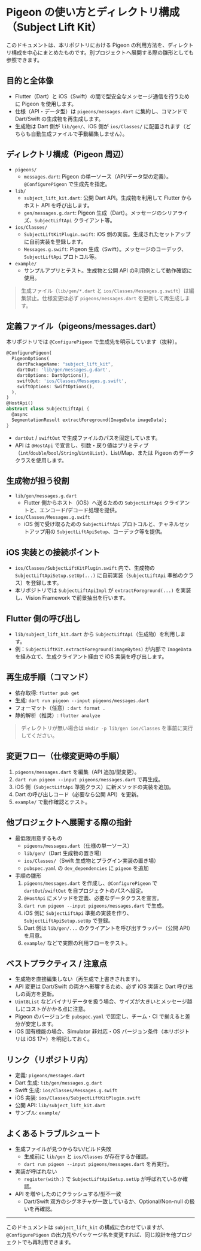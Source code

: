 # Pigeon の使い方とディレクトリ構成（Subject Lift Kit）

このドキュメントは、本リポジトリにおける Pigeon の利用方法を、ディレクトリ構成を中心にまとめたものです。別プロジェクトへ展開する際の雛形としても参照できます。

## 目的と全体像
- Flutter（Dart）と iOS（Swift）の間で型安全なメッセージ通信を行うために Pigeon を使用します。
- 仕様（API・データ型）は `pigeons/messages.dart` に集約し、コマンドで Dart/Swift の生成物を再生成します。
- 生成物は Dart 側が `lib/gen/`、iOS 側が `ios/Classes/` に配置されます（どちらも自動生成ファイルで手動編集しません）。

## ディレクトリ構成（Pigeon 周辺）
- `pigeons/`
  - `messages.dart`: Pigeon の単一ソース（API/データ型の定義）。`@ConfigurePigeon` で生成先を指定。
- `lib/`
  - `subject_lift_kit.dart`: 公開 Dart API。生成物を利用して Flutter からホスト API を呼び出します。
  - `gen/messages.g.dart`: Pigeon 生成（Dart）。メッセージのシリアライズ、`SubjectLiftApi` クライアント等。
- `ios/Classes/`
  - `SubjectLiftKitPlugin.swift`: iOS 側の実装。生成されたセットアップに自前実装を登録します。
  - `Messages.g.swift`: Pigeon 生成（Swift）。メッセージのコーデック、`SubjectLiftApi` プロトコル等。
- `example/`
  - サンプルアプリとテスト。生成物と公開 API の利用例として動作確認に使用。

> 生成ファイル（`lib/gen/*.dart` と `ios/Classes/Messages.g.swift`）は編集禁止。仕様変更は必ず `pigeons/messages.dart` を更新して再生成します。

## 定義ファイル（pigeons/messages.dart）
本リポジトリでは `@ConfigurePigeon` で生成先を明示しています（抜粋）。

```dart
@ConfigurePigeon(
  PigeonOptions(
    dartPackageName: "subject_lift_kit",
    dartOut: 'lib/gen/messages.g.dart',
    dartOptions: DartOptions(),
    swiftOut: 'ios/Classes/Messages.g.swift',
    swiftOptions: SwiftOptions(),
  ),
)
@HostApi()
abstract class SubjectLiftApi {
  @async
  SegmentationResult extractForeground(ImageData imageData);
}
```

- `dartOut` / `swiftOut` で生成ファイルのパスを固定しています。
- API は `@HostApi` で宣言し、引数・戻り値はプリミティブ（`int`/`double`/`bool`/`String`/`Uint8List`）、List/Map、または Pigeon のデータクラスを使用します。

## 生成物が担う役割
- `lib/gen/messages.g.dart`
  - Flutter 側からホスト（iOS）へ送るための `SubjectLiftApi` クライアントと、エンコード/デコード処理を提供。
- `ios/Classes/Messages.g.swift`
  - iOS 側で受け取るための `SubjectLiftApi` プロトコルと、チャネルセットアップ用の `SubjectLiftApiSetup`、コーデック等を提供。

## iOS 実装との接続ポイント
- `ios/Classes/SubjectLiftKitPlugin.swift` 内で、生成物の `SubjectLiftApiSetup.setUp(...)` に自前実装（`SubjectLiftApi` 準拠のクラス）を登録します。
- 本リポジトリでは `SubjectLiftApiImpl` が `extractForeground(...)` を実装し、Vision Framework で前景抽出を行います。

## Flutter 側の呼び出し
- `lib/subject_lift_kit.dart` から `SubjectLiftApi`（生成物）を利用します。
- 例：`SubjectLiftKit.extractForeground(imageBytes)` が内部で `ImageData` を組み立て、生成クライアント経由で iOS 実装を呼び出します。

## 再生成手順（コマンド）
- 依存取得: `flutter pub get`
- 生成: `dart run pigeon --input pigeons/messages.dart`
- フォーマット（任意）: `dart format .`
- 静的解析（推奨）: `flutter analyze`

> ディレクトリが無い場合は `mkdir -p lib/gen ios/Classes` を事前に実行してください。

## 変更フロー（仕様変更時の手順）
1. `pigeons/messages.dart` を編集（API 追加/型変更）。
2. `dart run pigeon --input pigeons/messages.dart` で再生成。
3. iOS 側（`SubjectLiftApi` 準拠クラス）に新メソッドの実装を追加。
4. Dart の呼び出しコード（必要なら公開 API）を更新。
5. `example/` で動作確認とテスト。

## 他プロジェクトへ展開する際の指針
- 最低限用意するもの
  - `pigeons/messages.dart`（仕様の単一ソース）
  - `lib/gen/`（Dart 生成物の置き場）
  - `ios/Classes/`（Swift 生成物とプラグイン実装の置き場）
  - `pubspec.yaml` の `dev_dependencies` に `pigeon` を追加
- 手順の雛形
  1. `pigeons/messages.dart` を作成し、`@ConfigurePigeon` で `dartOut`/`swiftOut` を自プロジェクトのパスへ設定。
  2. `@HostApi` にメソッドを定義、必要なデータクラスを宣言。
  3. `dart run pigeon --input pigeons/messages.dart` で生成。
  4. iOS 側に `SubjectLiftApi` 準拠の実装を作り、`SubjectLiftApiSetup.setUp` で登録。
  5. Dart 側は `lib/gen/...` のクライアントを呼び出すラッパー（公開 API）を用意。
  6. `example/` などで実際の利用フローをテスト。

## ベストプラクティス / 注意点
- 生成物を直接編集しない（再生成で上書きされます）。
- API 変更は Dart/Swift の両方へ影響するため、必ず iOS 実装と Dart 呼び出しの両方を更新。
- `Uint8List` などバイナリデータを扱う場合、サイズが大きいとメッセージ越しにコストがかかる点に注意。
- Pigeon のバージョンを `pubspec.yaml` で固定し、チーム・CI で揃えると差分が安定します。
- iOS 固有機能の場合、Simulator 非対応・OS バージョン条件（本リポジトリは iOS 17+）を明記しておく。

## リンク（リポジトリ内）
- 定義: `pigeons/messages.dart`
- Dart 生成: `lib/gen/messages.g.dart`
- Swift 生成: `ios/Classes/Messages.g.swift`
- iOS 実装: `ios/Classes/SubjectLiftKitPlugin.swift`
- 公開 API: `lib/subject_lift_kit.dart`
- サンプル: `example/`

## よくあるトラブルシュート
- 生成ファイルが見つからない/ビルド失敗
  - 生成前に `lib/gen` と `ios/Classes` が存在するか確認。
  - `dart run pigeon --input pigeons/messages.dart` を再実行。
- 実装が呼ばれない
  - `register(with:)` で `SubjectLiftApiSetup.setUp` が呼ばれているか確認。
- API を増やしたのにクラッシュする/型不一致
  - Dart/Swift 双方のシグネチャが一致しているか、Optional/Non-null の扱いを再確認。

---
このドキュメントは `subject_lift_kit` の構成に合わせていますが、`@ConfigurePigeon` の出力先やパッケージ名を変更すれば、同じ設計を他プロジェクトでも再利用できます。
